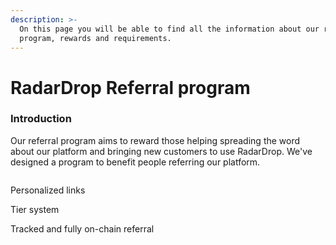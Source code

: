```yaml
---
description: >-
  On this page you will be able to find all the information about our referral
  program, rewards and requirements.
---
```


# RadarDrop Referral program

### Introduction <a href="#introduction" id="introduction"></a>

Our referral program aims to reward those helping spreading the word about our platform and bringing new customers to use RadarDrop. We've designed a program to benefit people referring our platform.

<figure><img src="../.gitbook/assets/Screenshot 2024-06-10 at 2.55.33 AM.png" alt=""><figcaption></figcaption></figure>

Personalized links

Tier system

Tracked and fully on-chain referral
